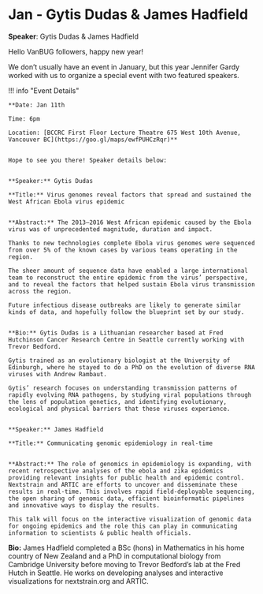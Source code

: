 # Jan - Gytis Dudas & James Hadfield

**Speaker**: Gytis Dudas & James Hadfield

Hello VanBUG followers, happy new year!

We don’t usually have an event in January, but this year Jennifer Gardy worked with us to organize a special event with two featured speakers.

!!! info "Event Details"
    
    
    **Date: Jan 11th
    
    Time: 6pm
    
    Location: [BCCRC First Floor Lecture Theatre 675 West 10th Avenue, Vancouver BC](https://goo.gl/maps/ewfPUHCzRqr)**
    
    
    Hope to see you there! Speaker details below:
    
    
    **Speaker:** Gytis Dudas
    
    **Title:** Virus genomes reveal factors that spread and sustained the West African Ebola virus epidemic
    
    
    **Abstract:** The 2013–2016 West African epidemic caused by the Ebola virus was of unprecedented magnitude, duration and impact.
    
    Thanks to new technologies complete Ebola virus genomes were sequenced from over 5% of the known cases by various teams operating in the region.
    
    The sheer amount of sequence data have enabled a large international team to reconstruct the entire epidemic from the virus’ perspective, and to reveal the factors that helped sustain Ebola virus transmission across the region.
    
    Future infectious disease outbreaks are likely to generate similar kinds of data, and hopefully follow the blueprint set by our study.
    
    
    **Bio:** Gytis Dudas is a Lithuanian researcher based at Fred Hutchinson Cancer Research Centre in Seattle currently working with Trevor Bedford.
    
    Gytis trained as an evolutionary biologist at the University of Edinburgh, where he stayed to do a PhD on the evolution of diverse RNA viruses with Andrew Rambaut.
    
    Gytis’ research focuses on understanding transmission patterns of rapidly evolving RNA pathogens, by studying viral populations through the lens of population genetics, and identifying evolutionary, ecological and physical barriers that these viruses experience.
    
    
    **Speaker:** James Hadfield
    
    **Title:** Communicating genomic epidemiology in real-time
    
    
    **Abstract:** The role of genomics in epidemiology is expanding, with recent retrospective analyses of the ebola and zika epidemics providing relevant insights for public health and epidemic control. Nextstrain and ARTIC are efforts to uncover and disseminate these results in real-time. This involves rapid field-deployable sequencing, the open sharing of genomic data, efficient bioinformatic pipelines and innovative ways to display the results.
    
    This talk will focus on the interactive visualization of genomic data for ongoing epidemics and the role this can play in communicating information to scientists & public health officials.

**Bio:** James Hadfield completed a BSc (hons) in Mathematics in his home country of New Zealand and a PhD in computational biology from Cambridge University before moving to Trevor Bedford’s lab at the Fred Hutch in Seattle. He works on developing analyses and interactive visualizations for nextstrain.org and ARTIC.

